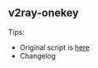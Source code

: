 ## v2ray-onekey
Tips:
* Original script is [here](https://github.com/wulabing/V2Ray_ws-tls_bash_onekey)
* Changelog

